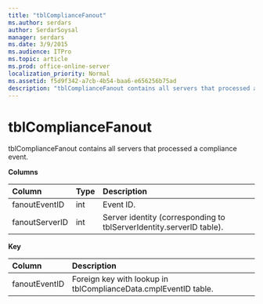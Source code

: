 ```yaml
---
title: "tblComplianceFanout"
ms.author: serdars
author: SerdarSoysal
manager: serdars
ms.date: 3/9/2015
ms.audience: ITPro
ms.topic: article
ms.prod: office-online-server
localization_priority: Normal
ms.assetid: f5d9f342-a7cb-4b54-baa6-e656256b75ad
description: "tblComplianceFanout contains all servers that processed a compliance event."
---
```


# tblComplianceFanout
 
tblComplianceFanout contains all servers that processed a compliance event.
  
**Columns**

|**Column**|**Type**|**Description**|
|:-----|:-----|:-----|
|fanoutEventID  <br/> |int  <br/> |Event ID.  <br/> |
|fanoutServerID  <br/> |int  <br/> |Server identity (corresponding to tblServerIdentity.serverID table).  <br/> |
   
**Key**

|**Column**|**Description**|
|:-----|:-----|
|fanoutEventID  <br/> |Foreign key with lookup in tblComplianceData.cmplEventID table.  <br/> |
   

